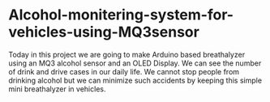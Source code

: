 # Alcohol-monitering-system-for-vehicles-using-MQ3sensor
Today in this project we are going to make Arduino based breathalyzer using an MQ3 alcohol sensor and an OLED Display. We can see the number of drink and drive cases in our daily life. We cannot stop people from drinking alcohol but we can minimize such accidents by keeping this simple mini breathalyzer in vehicles. 
